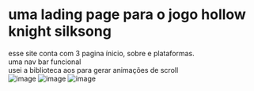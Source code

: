 # uma lading page para o jogo hollow knight silksong

esse site conta com 3 pagina ínicio, sobre e plataformas.<br> uma nav bar funcional <br> usei a biblioteca aos para gerar animações de scroll <br> 
![image](https://github.com/smaSamuel/hollow-knight-silksong-ladingpage/assets/169537294/ca3ced02-d27f-43a4-9496-7eea19848e28)
![image](https://github.com/smaSamuel/hollow-knight-silksong-ladingpage/assets/169537294/5814c170-4f40-4664-88dc-c0b49a75f631)
![image](https://github.com/smaSamuel/hollow-knight-silksong-ladingpage/assets/169537294/f813c116-b1a1-4145-b27f-4ef167c8d085)
